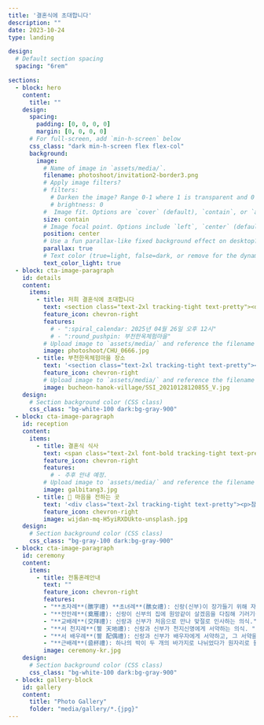 ```yaml
---
title: '결혼식에 초대합니다'
description: ""
date: 2023-10-24
type: landing

design:
  # Default section spacing
  spacing: "6rem"

sections:
  - block: hero
    content:
      title: ""
    design:
      spacing:
        padding: [0, 0, 0, 0]
        margin: [0, 0, 0, 0]
      # For full-screen, add `min-h-screen` below
      css_class: "dark min-h-screen flex flex-col"
      background:
        image:
          # Name of image in `assets/media/`.
          filename: photoshoot/invitation2-border3.png 
          # Apply image filters?
          # filters:
            # Darken the image? Range 0-1 where 1 is transparent and 0 is opaque.
            # brightness: 0
          #  Image fit. Options are `cover` (default), `contain`, or `actual` size.
          size: contain
          # Image focal point. Options include `left`, `center` (default), or `right`.
          position: center
          # Use a fun parallax-like fixed background effect on desktop? true/false
          parallax: true
          # Text color (true=light, false=dark, or remove for the dynamic theme color).
          text_color_light: true
  - block: cta-image-paragraph
    id: details
    content:
      items:
        - title: 저희 결혼식에 초대합니다
          text: <section class="text-2xl tracking-tight text-pretty"><div class="flex justify-between items-center w-full py-2 text-lg"><span class="flex-1 text-center">반로셈 <br />히슬랭</span><span class="flex-1 text-center">故 리켄달 <br />린다</span><span class="flex-1 text-center font-semibold">차남</span><span class="flex-1 text-center">워우터</span></div><hr /><div class="flex justify-between items-center w-full py-2 text-lg"><span class="flex-1 text-center">故 김판태</span><span class="flex-1 text-center">최소영</span><span class="flex-1 text-center font-semibold">자녀</span><span class="flex-1 text-center">수진</span></div><br/><p></p><br/><p>🗓️ 2025년 04월 26일 토요일 오후 12시</p><br/><p>📍 부천한옥체험마을</p><br /> <p>💕 <b>전통혼례</b> 방식으로 본식과 폐백을 올립니다</p></section>
          feature_icon: chevron-right
          features:
            # - ":spiral_calendar: 2025년 04월 26일 오후 12시"
            # - ":round_pushpin: 부천한옥체험마을"
          # Upload image to `assets/media/` and reference the filename here
          image: photoshoot/CHU_0666.jpg
        - title: 부천한옥체험마을 장소
          text: '<section class="text-2xl tracking-tight text-pretty"><p>📍 경기도 부천시 길주로1 (상동&nbsp;529-2)</p></br><p>🚗 주차할 수 있습니다.</p><br/><p><img src="/media/icons/custom/navermap.ico" alt="🇳" class="w-6 h-6 inline-block align-middle"/> 네이버 지도: <a href="https://naver.me/5Bcqqp9i" target="_blank" rel="noopener">https://naver.me/5Bcqqp9i</a></p><br/><p><img src="/media/icons/custom/kakaomap.ico" alt="🇰" class="w-6 h-6 inline-block align-middle"/> 카카오맵: <a href="https://place.map.kakao.com/26093115" target="_blank" rel="noopener">https://place.map.kakao.com/26093115</a></p>'
          feature_icon: chevron-right
          # Upload image to `assets/media/` and reference the filename here
          image: bucheon-hanok-village/SSI_20210128120855_V.jpg
    design:
      # Section background color (CSS class)
      css_class: "bg-white-100 dark:bg-gray-900"
  - block: cta-image-paragraph
    id: reception
    content:
      items:
        - title: 결혼식 식사
          text: <span class="text-2xl font-bold tracking-tight text-pretty">야외 뷔페식으로 진행됩니다.</span>
          feature_icon: chevron-right
          features:
            # - 추후 안내 예정.
          # Upload image to `assets/media/` and reference the filename here
          image: galbitang3.jpg
        - title: 💌 마음을 전하는 곳
          text: '<div class="text-2xl tracking-tight text-pretty"><p>참석이 어려워 직접 축하를 전하지 못하는 분들을 위해 계좌번호를 기재하였습니다. 전해주시는 진심은 소중하게 간직하여 좋은 부부의 모습으로 보답하겠습니다. 💖</p><br/><div class="text-2xl"><p><b>신부</b>:<br/> 국민 725602-00-069166 김수진</p><br/><p><b>신부측 어머니</b>:<br/> 국민 648425-96-104849 최소영</p><br/><p><b>신랑</b>:<br/> 우리 1002-865-277361 Wouter&nbsp;Van&nbsp;Rossem</p></div></div>'
          feature_icon: chevron-right
          image: wijdan-mq-H5yiRXDUkto-unsplash.jpg
    design:
      # Section background color (CSS class)
      css_class: "bg-gray-100 dark:bg-gray-900"  
  - block: cta-image-paragraph
    id: ceremony
    content:
      items:
        - title: 전통혼례안내
          text: ""
          feature_icon: chevron-right
          features:
          - "**초자례**(醮字禮) **초녀례**(醮女禮): 신랑(신부)이 장가들기 위해 자기 집을 떠나기전 조상에게 고하 고 부모의 교훈을 받으며 떳떳한 장부로써 지아비의 역할을 다 할 것을 서약하는 것이다. 신랑의 복장은 관복을 입고 관대를 두르며, 사도를 쓰고 목화를 신는다. 신부의 복장은 녹색저고리와 붉은 치마를 입은 다음 위 에 원삼을 입고 족두리를 쓴다."
          - "**전안례**(奠雁禮): 신랑이 신부의 집에 원앙같이 살겠음을 다짐해 기러기를 드리는 의식."
          - "**교배례**(交拜禮): 신랑과 신부가 처음으로 만나 맞절로 인사하는 의식."
          - "**서 천지례**(誓 天地禮): 신랑과 신부가 천지신명에게 서약하는 의식. "
          - "**서 배우례**(誓 配偶禮): 신랑과 신부가 배우자에게 서약하고, 그 서약을 받아들이는 의식."
          - "**근배례**(巹杯禮): 하나의 박이 두 개의 바가지로 나뉘었다가 원자리로 돌아와 하나가 되 었음을 선언하는 의식."
          image: ceremony-kr.jpg
    design:
      # Section background color (CSS class)
      css_class: "bg-white-100 dark:bg-gray-900"  
  - block: gallery-block
    id: gallery 
    content:
      title: "Photo Gallery"
      folder: "media/gallery/*.{jpg}"
---
```

